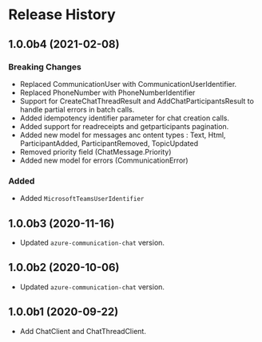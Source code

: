 # Release History

## 1.0.0b4 (2021-02-08)
### Breaking Changes
- Replaced CommunicationUser with CommunicationUserIdentifier.
- Replaced PhoneNumber with PhoneNumberIdentifier
- Support for CreateChatThreadResult and AddChatParticipantsResult to handle partial errors in batch calls.
- Added idempotency identifier parameter for chat creation calls.
- Added support for readreceipts and getparticipants pagination.
- Added new model for messages anc ontent types : Text, Html, ParticipantAdded, ParticipantRemoved, TopicUpdated 
- Removed priority field (ChatMessage.Priority)
- Added new model for errors (CommunicationError)

### Added

- Added `MicrosoftTeamsUserIdentifier`

## 1.0.0b3 (2020-11-16)
- Updated `azure-communication-chat` version.

## 1.0.0b2 (2020-10-06)
- Updated `azure-communication-chat` version.

## 1.0.0b1 (2020-09-22)
  - Add ChatClient and ChatThreadClient.
